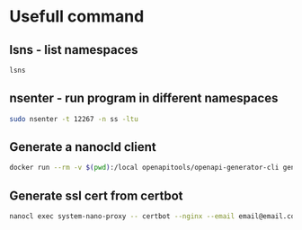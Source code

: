 # Usefull command

## lsns - list namespaces

```sh
lsns
```

## nsenter - run program in different namespaces

```sh
sudo nsenter -t 12267 -n ss -ltu
```

## Generate a nanocld client

```sh
docker run --rm -v $(pwd):/local openapitools/openapi-generator-cli generate -g rust -i /local/specs/v1/swagger.json -o /local/client
```

## Generate ssl cert from certbot

```sh
nanocl exec system-nano-proxy -- certbot --nginx --email email@email.com --agree-tos -d your-domain.com
```
